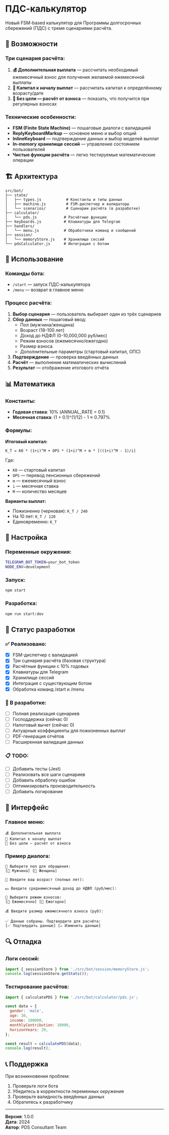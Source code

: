 # ПДС-калькулятор

Новый FSM-based калькулятор для Программы долгосрочных сбережений (ПДС) с тремя сценариями расчёта.

## 🎯 Возможности

### Три сценария расчёта:

1. **💰 Дополнительная выплата** — рассчитать необходимый ежемесячный взнос для получения желаемой ежемесячной выплаты
2. **🏦 Капитал к началу выплат** — рассчитать капитал к определённому возрасту/дате
3. **💸 Без цели — расчёт от взноса** — показать, что получится при регулярных взносах

### Технические особенности:

- **FSM (Finite State Machine)** — пошаговые диалоги с валидацией
- **ReplyKeyboardMarkup** — основное меню и выбор опций
- **InlineKeyboard** — подтверждение данных и выбор моделей выплат
- **In-memory хранилище сессий** — управление состоянием пользователей
- **Чистые функции расчёта** — легко тестируемые математические операции

## 🏗️ Архитектура

```
src/bot/
├── state/
│   ├── types.js           # Константы и типы данных
│   ├── machine.js         # FSM-диспетчер и валидаторы
│   └── scenarios/         # Сценарии расчёта (в разработке)
├── calculator/
│   └── pds.js            # Расчётные функции
├── keyboards.js          # Клавиатуры для Telegram
├── handlers/
│   └── menu.js           # Обработчики команд и сообщений
├── session/
│   └── memoryStore.js    # Хранилище сессий
└── pdsCalculator.js      # Интеграция с ботом
```

## 🚀 Использование

### Команды бота:

- `/start` — запуск ПДС-калькулятора
- `/menu` — возврат в главное меню

### Процесс расчёта:

1. **Выбор сценария** — пользователь выбирает один из трёх сценариев
2. **Сбор данных** — пошаговый ввод:
   - Пол (мужчина/женщина)
   - Возраст (18-100 лет)
   - Доход до НДФЛ (0-10,000,000 руб/мес)
   - Режим взносов (ежемесячно/ежегодно)
   - Размер взноса
   - Дополнительные параметры (стартовый капитал, ОПС)
3. **Подтверждение** — проверка введённых данных
4. **Расчёт** — выполнение математических вычислений
5. **Результат** — отображение итогового отчёта

## 📊 Математика

### Константы:

- **Годовая ставка**: 10% (ANNUAL_RATE = 0.1)
- **Месячная ставка**: (1 + 0.1)^(1/12) - 1 ≈ 0.797%

### Формулы:

**Итоговый капитал:**

```
K_T = K0 * (1+i)^M + OPS * (1+i)^M + m * [((1+i)^M - 1)/i]
```

Где:

- `K0` — стартовый капитал
- `OPS` — перевод пенсионных сбережений
- `m` — ежемесячный взнос
- `i` — месячная ставка
- `M` — количество месяцев

**Варианты выплат:**

- Пожизненно (черновая): `K_T / 240`
- На 10 лет: `K_T / 120`
- Единовременно: `K_T`

## 🔧 Настройка

### Переменные окружения:

```bash
TELEGRAM_BOT_TOKEN=your_bot_token
NODE_ENV=development
```

### Запуск:

```bash
npm start
```

### Разработка:

```bash
npm run start:dev
```

## 📝 Статус разработки

### ✅ Реализовано:

- [x] FSM-диспетчер с валидацией
- [x] Три сценария расчёта (базовая структура)
- [x] Расчётные функции с 10% годовых
- [x] Клавиатуры для Telegram
- [x] Хранилище сессий
- [x] Интеграция с существующим ботом
- [x] Обработка команд /start и /menu

### 🚧 В разработке:

- [ ] Полная реализация сценариев
- [ ] Господдержка (сейчас 0)
- [ ] Налоговый вычет (сейчас 0)
- [ ] Актуарные коэффициенты для пожизненных выплат
- [ ] PDF-генерация отчётов
- [ ] Расширенная валидация данных

### 📋 TODO:

- [ ] Добавить тесты (Jest)
- [ ] Реализовать все шаги сценариев
- [ ] Добавить обработку ошибок
- [ ] Оптимизировать производительность
- [ ] Добавить логирование

## 🎨 Интерфейс

### Главное меню:

```
💰 Дополнительная выплата
🏦 Капитал к началу выплат
💸 Без цели — расчёт от взноса
```

### Пример диалога:

```
👤 Выберите пол для обращения:
[👨 Мужчина] [👩 Женщина]

🎂 Введите ваш возраст (полных лет):

💵 Введите среднемесячный доход до НДФЛ (руб/мес):

📅 Выберите режим взносов:
[📅 Ежемесячно] [📆 Ежегодно]

💰 Введите размер ежемесячного взноса (руб):

✅ Данные собраны. Подтвердите для расчёта:
[✅ Подтвердить данные] [✏️ Изменить данные]
```

## 🔍 Отладка

### Логи сессий:

```javascript
import { sessionStore } from './src/bot/session/memoryStore.js';
console.log(sessionStore.getStats());
```

### Тестирование расчётов:

```javascript
import { calculatePDS } from './src/bot/calculator/pds.js';

const data = {
  gender: 'male',
  age: 30,
  income: 100000,
  monthlyContribution: 10000,
  horizonYears: 20,
};

const result = calculatePDS(data);
console.log(result);
```

## 📞 Поддержка

При возникновении проблем:

1. Проверьте логи бота
2. Убедитесь в корректности переменных окружения
3. Проверьте валидность введённых данных
4. Обратитесь к разработчику

---

**Версия**: 1.0.0  
**Дата**: 2024  
**Автор**: PDS Consultant Team
